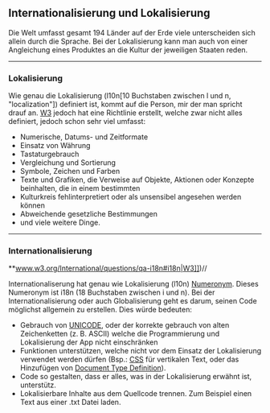 ## Internationalisierung und Lokalisierung
Die Welt umfasst gesamt 194 Länder auf der Erde viele unterscheiden sich allein durch die Sprache. Bei der Lokalisierung kann man auch von einer Angleichung eines Produktes an die Kultur der jeweiligen Staaten reden.

----

### Lokalisierung
Wie genau die Lokalisierung (l10n[10 Buchstaben zwischen l und n, "localization"]) definiert ist, kommt auf die Person, mir der man spricht drauf an. [W3](https://www.w3.org/International/questions/qa-i18n) jedoch hat eine Richtlinie erstellt, welche zwar nicht alles definiert, jedoch schon sehr viel umfasst:
  - Numerische, Datums- und Zeitformate
  - Einsatz von Währung
  - Tastaturgebrauch
  - Vergleichung und Sortierung
  - Symbole, Zeichen und Farben
  - Texte und Grafiken, die Verweise auf Objekte, Aktionen oder Konzepte beinhalten, die in einem bestimmten
  - Kulturkreis fehlinterpretiert oder als unsensibel angesehen werden können
  - Abweichende gesetzliche Bestimmungen
  - und viele weitere Dinge.

----

### Internationalisierung
**www.w3.org/International/questions/qa-i18n#i18n|W3]])//


Internationaliserung hat genau wie Lokalisierung (l10n) [Numeronym](https://de.wikipedia.org/wiki/Numeronym). Dieses Numeronym ist i18n (18 Buchstaben zwischen i und n). Bei der Internationalisierung oder auch Globalisierung geht es darum, seinen Code möglichst allgemein zu erstellen. Dies würde bedeuten:
  - Gebrauch von [UNICODE](https://unicode-table.com/de/), oder der korrekte gebrauch von alten Zeichenketten (z. B. ASCII) welche die Programmierung und Lokalisierung der App nicht einschränken
  - Funktionen unterstützen, welche nicht vor dem Einsatz der Lokalisierung verwendet werden dürfen (Bsp.: [CSS](/wiki/programmiersprachen/css) für vertikalen Text, oder das Hinzufügen von [Document Type Definition](https://de.wikipedia.org/wiki/Dokumenttypdefinition)).
  - Code so gestalten, dass er alles, was in der Lokalisierung erwähnt ist, unterstütz.
  - Lokalisierbare Inhalte aus dem Quellcode trennen. Zum Beispiel einen Text aus einer .txt Datei laden.
